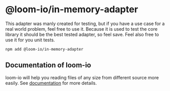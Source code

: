 # @loom-io/in-memory-adapter

This adapter was manly created for testing, but if you have a use case for a real world problem, feel free to use it. Because it is used to test the core library it should be the best tested adapter, so feel save.
Feel also free to use it for you unit tests.

```sh
npm add @loom-io/in-memory-adapter
```

## Documentation of loom-io

loom-io will help you reading files of any size from different source more easily. See [documentation](https://loom-io.cotton-coding.com) for more details.
